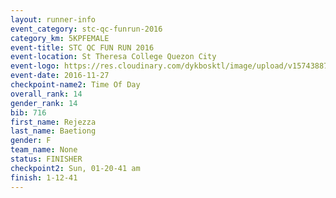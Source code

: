 ```yaml
---
layout: runner-info 
event_category: stc-qc-funrun-2016 
category_km: 5KPFEMALE 
event-title: STC QC FUN RUN 2016 
event-location: St Theresa College Quezon City 
event-logo: https://res.cloudinary.com/dykbosktl/image/upload/v1574388789/Logo/Fun_Run_Poster_tgejen.jpg 
event-date: 2016-11-27 
checkpoint-name2: Time Of Day 
overall_rank: 14
gender_rank: 14
bib: 716
first_name: Rejezza
last_name: Baetiong
gender: F
team_name: None
status: FINISHER
checkpoint2: Sun, 01-20-41 am
finish: 1-12-41
---
```

